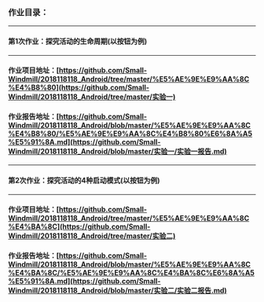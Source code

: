 

### 作业目录：

------

#### 第1次作业：探究活动的生命周期(以按钮为例)

------

#### 作业项目地址：[https://github.com/Small-Windmill/2018118118_Android/tree/master/%E5%AE%9E%E9%AA%8C%E4%B8%80](https://github.com/Small-Windmill/2018118118_Android/tree/master/实验一)

#### 作业报告地址：[https://github.com/Small-Windmill/2018118118_Android/blob/master/%E5%AE%9E%E9%AA%8C%E4%B8%80/%E5%AE%9E%E9%AA%8C%E4%B8%80%E6%8A%A5%E5%91%8A.md](https://github.com/Small-Windmill/2018118118_Android/blob/master/实验一/实验一报告.md)

------

#### 第2次作业：探究活动的4种启动模式(以按钮为例)

------

#### 作业项目地址：[https://github.com/Small-Windmill/2018118118_Android/tree/master/%E5%AE%9E%E9%AA%8C%E4%BA%8C](https://github.com/Small-Windmill/2018118118_Android/tree/master/实验二)

#### 作业报告地址：[https://github.com/Small-Windmill/2018118118_Android/blob/master/%E5%AE%9E%E9%AA%8C%E4%BA%8C/%E5%AE%9E%E9%AA%8C%E4%BA%8C%E6%8A%A5%E5%91%8A.md](https://github.com/Small-Windmill/2018118118_Android/blob/master/实验二/实验二报告.md)

